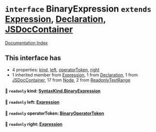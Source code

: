 # `interface` BinaryExpression `extends` [Expression](../interface.Expression/README.md), [Declaration](../interface.Declaration/README.md), [JSDocContainer](../interface.JSDocContainer/README.md)

[Documentation Index](../README.md)

## This interface has

- 4 properties:
[kind](#-readonly-kind-syntaxkindbinaryexpression),
[left](#-readonly-left-expression),
[operatorToken](#-readonly-operatortoken-binaryoperatortoken),
[right](#-readonly-right-expression)
- 1 inherited member from [Expression](../interface.Expression/README.md), 1 from [Declaration](../interface.Declaration/README.md), 1 from [JSDocContainer](../interface.JSDocContainer/README.md), 17 from [Node](../interface.Node/README.md), 2 from [ReadonlyTextRange](../interface.ReadonlyTextRange/README.md)


#### 📄 `readonly` kind: [SyntaxKind.BinaryExpression](../enum.SyntaxKind/README.md#binaryexpression--226)



#### 📄 `readonly` left: [Expression](../interface.Expression/README.md)



#### 📄 `readonly` operatorToken: [BinaryOperatorToken](../type.BinaryOperatorToken/README.md)



#### 📄 `readonly` right: [Expression](../interface.Expression/README.md)



